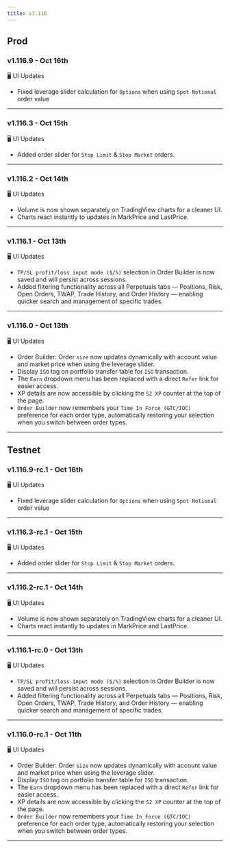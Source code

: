 ```yaml
---
title: v1.116
---
```

## Prod
### v1.116.9 - Oct 16th
🖥️ UI Updates
*  Fixed leverage slider calculation for `Options` when using `Spot Notional` order value
---
### v1.116.3 - Oct 15th
🖥️ UI Updates
*  Added order slider for `Stop Limit` & `Stop Market` orders.
---
### v1.116.2 - Oct 14th
🖥️ UI Updates
*  Volume is now shown separately on TradingView charts for a cleaner UI.
*  Charts react instantly to updates in MarkPrice and LastPrice.
---
### v1.116.1 - Oct 13th
🖥️ UI Updates
*  `TP/SL profit/loss input mode ($/%)` selection in Order Builder is now saved and will persist across sessions.
*  Added filtering functionality across all Perpetuals tabs — Positions, Risk, Open Orders, TWAP, Trade History, and Order History — enabling quicker search and management of specific trades.
---
### v1.116.0 - Oct 13th
🖥️ UI Updates
* Order Builder: Order `size` now updates dynamically with account value and market price when using the leverage slider.
* Display `ISO` tag on portfolio transfer table for `ISO` transaction.
* The `Earn` dropdown menu has been replaced with a direct `Refer` link for easier access.
* XP details are now accessible by clicking the `S2 XP` counter at the top of the page.
* `Order Builder` now remembers your `Time In Force (GTC/IOC)` preference for each order type, automatically restoring your selection when you switch between order types. 
---


## Testnet
### v1.116.9-rc.1 - Oct 16th
🖥️ UI Updates
*  Fixed leverage slider calculation for `Options` when using `Spot Notional` order value
---
### v1.116.3-rc.1 - Oct 15th
🖥️ UI Updates
*  Added order slider for `Stop Limit` & `Stop Market` orders.
---
### v1.116.2-rc.1 - Oct 14th
🖥️ UI Updates
*  Volume is now shown separately on TradingView charts for a cleaner UI.
*  Charts react instantly to updates in MarkPrice and LastPrice.
---
### v1.116.1-rc.0 - Oct 13th
🖥️ UI Updates
*  `TP/SL profit/loss input mode ($/%)` selection in Order Builder is now saved and will persist across sessions.
*  Added filtering functionality across all Perpetuals tabs — Positions, Risk, Open Orders, TWAP, Trade History, and Order History — enabling quicker search and management of specific trades.
---
### v1.116.0-rc.1 - Oct 11th
🖥️ UI Updates
* Order Builder: Order `size` now updates dynamically with account value and market price when using the leverage slider.
* Display `ISO` tag on portfolio transfer table for `ISO` transaction.
* The `Earn` dropdown menu has been replaced with a direct `Refer` link for easier access.
* XP details are now accessible by clicking the `S2 XP` counter at the top of the page.
* `Order Builder` now remembers your `Time In Force (GTC/IOC)` preference for each order type, automatically restoring your selection when you switch between order types. 
---

